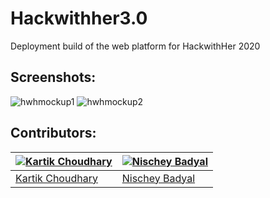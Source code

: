 # Hackwithher3.0
Deployment build of the web platform for HackwithHer 2020

## Screenshots:

![hwhmockup1](https://user-images.githubusercontent.com/48270786/75038094-a7529680-54db-11ea-9dc5-355d8604e8d8.png)
![hwhmockup2](https://user-images.githubusercontent.com/48270786/75038095-a9b4f080-54db-11ea-85e1-3b9c9ab2dd87.png)

## Contributors:
| [![Kartik Choudhary](https://github.com/kartikchou.png?size=150)](https://github.com/kartikchou) | [![Nischey Badyal](https://github.com/NB134.png?size=150)](https://github.com/NB134) |
| --- | --- |
| [Kartik Choudhary](https://github.com/kartik918) | [Nischey Badyal](https://github.com/NB134) |
